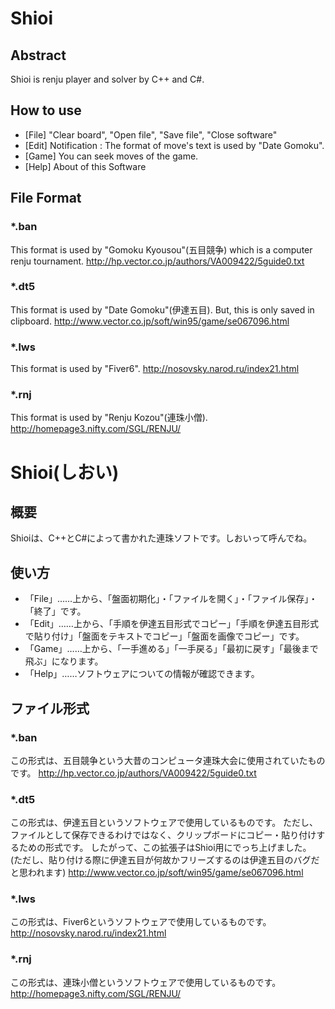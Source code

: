 # Shioi

## Abstract
Shioi is renju player and solver by C++ and C#.

## How to use
- [File] "Clear board", "Open file", "Save file", "Close software"
- [Edit] Notification : The format of move's text is used by "Date Gomoku".
- [Game] You can seek moves of the game.
- [Help] About of this Software

## File Format
### *.ban
This format is used by "Gomoku Kyousou"(五目競争) which is a computer renju tournament.
http://hp.vector.co.jp/authors/VA009422/5guide0.txt

### *.dt5
This format is used by "Date Gomoku"(伊達五目).
But, this is only saved in clipboard.
http://www.vector.co.jp/soft/win95/game/se067096.html

### *.lws
This format is used by "Fiver6".
http://nosovsky.narod.ru/index21.html

### *.rnj
This format is used by "Renju Kozou"(連珠小僧).
http://homepage3.nifty.com/SGL/RENJU/


# Shioi(しおい)

## 概要
Shioiは、C++とC#によって書かれた連珠ソフトです。しおいって呼んでね。

## 使い方
- 「File」……上から、「盤面初期化」・「ファイルを開く」・「ファイル保存」・「終了」です。
- 「Edit」……上から、「手順を伊達五目形式でコピー」「手順を伊達五目形式で貼り付け」「盤面をテキストでコピー」「盤面を画像でコピー」です。
- 「Game」……上から、「一手進める」「一手戻る」「最初に戻す」「最後まで飛ぶ」になります。
- 「Help」……ソフトウェアについての情報が確認できます。

## ファイル形式
### *.ban
この形式は、五目競争という大昔のコンピュータ連珠大会に使用されていたものです。
http://hp.vector.co.jp/authors/VA009422/5guide0.txt

### *.dt5
この形式は、伊達五目というソフトウェアで使用しているものです。
ただし、ファイルとして保存できるわけではなく、クリップボードにコピー・貼り付けするための形式です。
したがって、この拡張子はShioi用にでっち上げました。
(ただし、貼り付ける際に伊達五目が何故かフリーズするのは伊達五目のバグだと思われます)
http://www.vector.co.jp/soft/win95/game/se067096.html

### *.lws
この形式は、Fiver6というソフトウェアで使用しているものです。
http://nosovsky.narod.ru/index21.html

### *.rnj
この形式は、連珠小僧というソフトウェアで使用しているものです。
http://homepage3.nifty.com/SGL/RENJU/
